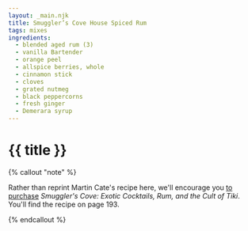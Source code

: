 ```yaml
---
layout: _main.njk
title: Smuggler’s Cove House Spiced Rum
tags: mixes
ingredients:
  - blended aged rum (3)
  - vanilla Bartender
  - orange peel
  - allspice berries, whole
  - cinnamon stick
  - cloves
  - grated nutmeg
  - black peppercorns
  - fresh ginger
  - Demerara syrup
---
```


<!-- markdownlint-disable MD025 -->
# {{ title }}
<!-- markdownlint-disable MD025 -->

<!-- markdownlint-disable MD012 -->
{% callout "note" %}
<!-- markdownlint-enable MD012 -->

  Rather than reprint Martin Cate's recipe here, we'll encourage you <a href="https://www.smugglerscovesf.com/store/smugglers-cove-exotic-cocktails-rum-and-the-cult-of-tiki-signed" target="_blank" rel="external noopener">to purchase</a> <cite>Smuggler's Cove&colon; Exotic Cocktails, Rum, and the Cult of Tiki</cite>. You'll find the recipe on page 193.

{% endcallout %}

